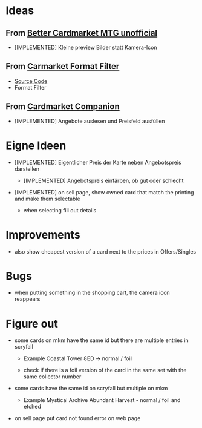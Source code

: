 # Ideas
## From [Better Cardmarket MTG unofficial](https://chrome-stats.com/d/fplghokcfgbdedalpmbmjlafpagclbef)
- [IMPLEMENTED] Kleine preview Bilder statt Kamera-Icon
## From [Carmarket Format Filter](https://chromewebstore.google.com/detail/cardmarket-format-filter/okfobifncpmjgnccfacmfkdnkhjbiglp)
- [Source Code](https://github.com/Aeolic/cardmarket-filter)
- Format Filter
## From [Cardmarket Companion](https://chromewebstore.google.com/detail/cardmarket-companion/mpbncolfefkegmaccdejhngjcjkjoaep)
- [IMPLEMENTED] Angebote auslesen und Preisfeld ausfüllen

# Eigne Ideen
- [IMPLEMENTED] Eigentlicher Preis der Karte neben Angebotspreis darstellen
    - [IMPLEMENTED] Angebotspreis einfärben, ob gut oder schlecht

-  [IMPLEMENTED] on sell page, show owned card that match the printing and make them selectable
    - when selecting fill out details
  
# Improvements
- also show cheapest version of a card next to the prices in Offers/Singles

# Bugs
- when putting something in the shopping cart, the camera icon reappears

# Figure out
- some cards on mkm have the same id but there are multiple entries in scryfall
    - Example Coastal Tower 8ED -> normal / foil

    - check if there is a foil version of the card in the same set with the same collector number

- some cards have the same id on scryfall but multiple on mkm
    - Example Mystical Archive Abundant Harvest - normal / foil and etched


- on sell page put card not found error on web page